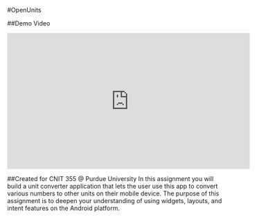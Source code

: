 #OpenUnits

##Demo Video


<iframe width="560" height="315" src="https://www.youtube.com/embed/dk6cATT6pOE" frameborder="0" allowfullscreen></iframe>

##Created for CNIT 355 @ Purdue University
In this assignment you will build a unit converter application that lets the user use this app to convert various numbers to other units on their mobile device. The purpose of this assignment is to deepen your understanding of using widgets, layouts, and intent features on the Android platform.

